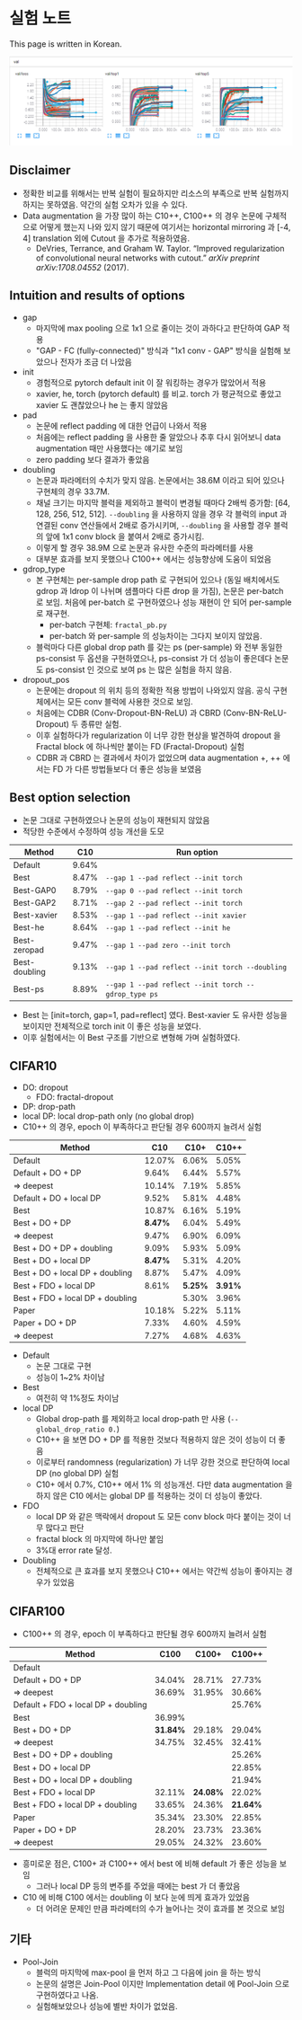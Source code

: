 # 실험 노트

This page is written in Korean.

![results](./assets/results-tot-val.png)

## Disclaimer

- 정확한 비교를 위해서는 반복 실험이 필요하지만 리소스의 부족으로 반복 실험까지 하지는 못하였음. 약간의 실험 오차가 있을 수 있다.
- Data augmentation 을 가장 많이 하는 C10++, C100++ 의 경우 논문에 구체적으로 어떻게 했는지 나와 있지 않기 때문에 여기서는 horizontal mirroring 과 [-4, 4] translation 외에 Cutout 을 추가로 적용하였음.
  - DeVries, Terrance, and Graham W. Taylor. “Improved regularization of convolutional neural networks with cutout.” *arXiv preprint arXiv:1708.04552* (2017).


## Intuition and results of options

- gap
  - 마지막에 max pooling 으로 1x1 으로 줄이는 것이 과하다고 판단하여 GAP 적용
  - "GAP - FC (fully-connected)" 방식과 "1x1 conv - GAP" 방식을 실험해 보았으나 전자가 조금 더 나았음
- init
  - 경험적으로 pytorch default init 이 잘 워킹하는 경우가 많았어서 적용
  - xavier, he, torch (pytorch default) 를 비교. torch 가 평균적으로 좋았고 xavier 도 괜찮았으나 he 는 좋지 않았음
- pad
  - 논문에 reflect padding 에 대한 언급이 나와서 적용
  - 처음에는 reflect padding 을 사용한 줄 알았으나 추후 다시 읽어보니 data augmentation 때만 사용했다는 얘기로 보임
  - zero padding 보다 결과가 좋았음
- doubling
  - 논문과 파라메터의 수치가 맞지 않음. 논문에서는 38.6M 이라고 되어 있으나 구현체의 경우 33.7M. 
  - 채널 크기는 마지막 블럭을 제외하고 블럭이 변경될 때마다 2배씩 증가함: [64, 128, 256, 512, 512]. `--doubling` 을 사용하지 않을 경우 각 블럭의 input 과 연결된 conv 연산들에서 2배로 증가시키며, `--doubling` 을 사용할 경우 블럭의 앞에 1x1 conv block 을 붙여서 2배로 증가시킴.
  - 이렇게 할 경우 38.9M 으로 논문과 유사한 수준의 파라메터를 사용
  - 대부분 효과를 보지 못했으나 C100++ 에서는 성능향상에 도움이 되었음
- gdrop_type
  - 본 구현체는 per-sample drop path 로 구현되어 있으나 (동일 배치에서도 gdrop 과 ldrop 이 나뉘며 샘플마다 다른 drop 을 가짐), 논문은 per-batch 로 보임. 처음에 per-batch 로 구현하였으나 성능 재현이 안 되어 per-sample 로 재구현.
    - per-batch 구현체: `fractal_pb.py`
    - per-batch 와 per-sample 의 성능차이는 그다지 보이지 않았음.
  - 블럭마다 다른 global drop path 를 갖는 ps (per-sample) 와 전부 동일한 ps-consist 두 옵션을 구현하였으나, ps-consist 가 더 성능이 좋은데다 논문도 ps-consist 인 것으로 보여 ps 는 많은 실험을 하지 않음.
- dropout_pos
  - 논문에는 dropout 의 위치 등의 정확한 적용 방법이 나와있지 않음. 공식 구현체에서는 모든 conv 블럭에 사용한 것으로 보임.
  - 처음에는 CDBR (Conv-Dropout-BN-ReLU) 과 CBRD (Conv-BN-ReLU-Dropout) 두 종류만 실험.
  - 이후 실험하다가 regularization 이 너무 강한 현상을 발견하여 dropout 을 Fractal block 에 하나씩만 붙이는 FD (Fractal-Dropout) 실험
  - CDBR 과 CBRD 는 결과에서 차이가 없었으며 data augmentation +, ++ 에서는 FD 가  다른 방법들보다 더 좋은 성능을 보였음

## Best option selection

- 논문 그대로 구현하였으나 논문의 성능이 재현되지 않았음
- 적당한 수준에서 수정하여 성능 개선을 도모

| Method        | C10   | Run option                                           |
| ------------- | ----- | ---------------------------------------------------- |
| Default       | 9.64% |                                                      |
| Best          | 8.47% | `--gap 1 --pad reflect --init torch`                 |
| Best-GAP0     | 8.79% | `--gap 0 --pad reflect --init torch`                 |
| Best-GAP2     | 8.71% | `--gap 2 --pad reflect --init torch`                 |
| Best-xavier   | 8.53% | `--gap 1 --pad reflect --init xavier`                |
| Best-he       | 8.64% | `--gap 1 --pad reflect --init he`                    |
| Best-zeropad  | 9.47% | `--gap 1 --pad zero --init torch`                    |
| Best-doubling | 9.13% | `--gap 1 --pad reflect --init torch --doubling`      |
| Best-ps       | 8.89% | `--gap 1 --pad reflect --init torch --gdrop_type ps` |

- Best 는 [init=torch, gap=1, pad=reflect] 였다. Best-xavier 도 유사한 성능을 보이지만 전체적으로 torch init 이 좋은 성능을 보였다.
- 이후 실험에서는 이 Best 구조를 기반으로 변형해 가며 실험하였다.

## CIFAR10

- DO: dropout
  - FDO: fractal-dropout
- DP: drop-path
- local DP: local drop-path only (no global drop)
- C10++ 의 경우, epoch 이 부족하다고 판단될 경우 600까지 늘려서 실험

| Method                           | C10       | C10+      | C10++     |
| -------------------------------- | --------- | --------- | --------- |
| Default                          | 12.07%    | 6.06%     | 5.05%     |
| Default + DO + DP                | 9.64%     | 6.44%     | 5.57%     |
| => deepest                       | 10.14%    | 7.19%     | 5.85%     |
| Default + DO + local DP          | 9.52%     | 5.81%     | 4.48%     |
| Best                             | 10.87%    | 6.16%     | 5.19%     |
| Best + DO + DP                   | **8.47%** | 6.04%     | 5.49%     |
| => deepest                       | 9.47%     | 6.90%     | 6.09%     |
| Best + DO + DP + doubling        | 9.09%     | 5.93%     | 5.09%     |
| Best + DO + local DP             | **8.47%** | 5.31%     | 4.20%     |
| Best + DO + local DP + doubling  | 8.87%     | 5.47%     | 4.09%     |
| Best + FDO + local DP            | 8.61%     | **5.25%** | **3.91%** |
| Best + FDO + local DP + doubling |           | 5.30%     | 3.96%     |
| Paper                            | 10.18%    | 5.22%     | 5.11%     |
| Paper + DO + DP                  | 7.33%     | 4.60%     | 4.59%     |
| => deepest                       | 7.27%     | 4.68%     | 4.63%     |

- Default
  - 논문 그대로 구현
  - 성능이 1~2% 차이남
- Best
  - 여전히 약 1%정도 차이남
- local DP
  - Global drop-path 를 제외하고 local drop-path 만 사용 (`--global_drop_ratio 0.`)
  - C10++ 을 보면 DO + DP 를 적용한 것보다 적용하지 않은 것이 성능이 더 좋음
  - 이로부터 randomness (regularization) 가 너무 강한 것으로 판단하여 local DP (no global DP) 실험
  - C10+ 에서 0.7%, C10++ 에서 1% 의 성능개선. 다만 data augmentation 을 하지 않은 C10 에서는 global DP 를 적용하는 것이 더 성능이 좋았다.
- FDO
  - local DP 와 같은 맥락에서 dropout 도 모든 conv block 마다 붙이는 것이 너무 많다고 판단
  - fractal block 의 마지막에 하나만 붙임
  - 3%대 error rate 달성.
- Doubling
  - 전체적으로 큰 효과를 보지 못했으나 C10++ 에서는 약간씩 성능이 좋아지는 경우가 있었음

## CIFAR100

- C100++ 의 경우, epoch 이 부족하다고 판단될 경우 600까지 늘려서 실험

| Method                              | C100       | C100+      | C100++     |
| ----------------------------------- | ---------- | ---------- | ---------- |
| Default                             |            |            |            |
| Default + DO + DP                   | 34.04%     | 28.71%     | 27.73%     |
| => deepest                          | 36.69%     | 31.95%     | 30.66%     |
| Default + FDO + local DP + doubling |            |            | 25.76%     |
| Best                                | 36.99%     |            |            |
| Best + DO + DP                      | **31.84%** | 29.18%     | 29.04%     |
| => deepest                          | 34.75%     | 32.45%     | 32.41%     |
| Best + DO + DP + doubling           |            |            | 25.26%     |
| Best + DO + local DP                |            |            | 22.85%     |
| Best + DO + local DP + doubling     |            |            | 21.94%     |
| Best + FDO + local DP               | 32.11%     | **24.08%** | 22.02%     |
| Best + FDO + local DP + doubling    | 33.65%     | 24.36%     | **21.64%** |
| Paper                               | 35.34%     | 23.30%     | 22.85%     |
| Paper + DO + DP                     | 28.20%     | 23.73%     | 23.36%     |
| => deepest                          | 29.05%     | 24.32%     | 23.60%     |

- 흥미로운 점은, C100+ 과 C100++ 에서 best 에 비해 default 가 좋은 성능을 보임
  - 그러나 local DP 등의 변주를 주었을 때에는 best 가 더 좋았음
- C10 에 비해 C100 에서는 doubling 이 보다 눈에 띄게 효과가 있었음
  - 더 어려운 문제인 만큼 파라메터의 수가 늘어나는 것이 효과를 본 것으로 보임

## 기타

- Pool-Join
  - 블럭의 마지막에 max-pool 을 먼저 하고 그 다음에 join 을 하는 방식
  - 논문의 설명은 Join-Pool 이지만 Implementation detail 에 Pool-Join 으로 구현하였다고 나옴.
  - 실험해보았으나 성능에 별반 차이가 없었음.